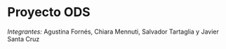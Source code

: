 # Proyecto ODS
*Integrantes:*
    Agustina Fornés,
    Chiara Mennuti,
    Salvador Tartaglia y 
    Javier Santa Cruz
